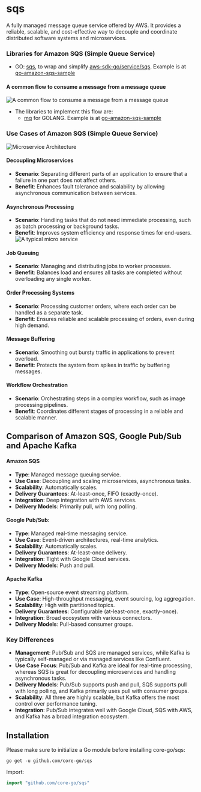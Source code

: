 # sqs
A fully managed message queue service offered by AWS. It provides a reliable, scalable, and cost-effective way to decouple and coordinate distributed software systems and microservices.

### Libraries for Amazon SQS (Simple Queue Service)
- GO: [sqs](https://github.com/core-go/sqs), to wrap and simplify [aws-sdk-go/service/sqs](https://github.com/aws/aws-sdk-go/tree/main/service/sqs). Example is at [go-amazon-sqs-sample](https://github.com/project-samples/go-amazon-sqs-sample)

#### A common flow to consume a message from a message queue
![A common flow to consume a message from a message queue](https://cdn-images-1.medium.com/max/800/1*Y4QUN6QnfmJgaKigcNHbQA.png)
- The libraries to implement this flow are:
  - [mq](https://github.com/core-go/mq) for GOLANG. Example is at [go-amazon-sqs-sample](https://github.com/project-samples/go-amazon-sqs-sample)

### Use Cases of Amazon SQS (Simple Queue Service)
![Microservice Architecture](https://cdn-images-1.medium.com/max/800/1*vKeePO_UC73i7tfymSmYNA.png)
#### Decoupling Microservices
- <b>Scenario</b>: Separating different parts of an application to ensure that a failure in one part does not affect others.
- <b>Benefit</b>: Enhances fault tolerance and scalability by allowing asynchronous communication between services.
#### Asynchronous Processing
- <b>Scenario</b>: Handling tasks that do not need immediate processing, such as batch processing or background tasks.
- <b>Benefit</b>: Improves system efficiency and response times for end-users.
  ![A typical micro service](https://cdn-images-1.medium.com/max/800/1*d9kyekAbQYBxH-C6w38XZQ.png)
#### Job Queuing
- <b>Scenario</b>: Managing and distributing jobs to worker processes.
- <b>Benefit</b>: Balances load and ensures all tasks are completed without overloading any single worker.
#### Order Processing Systems
- <b>Scenario</b>: Processing customer orders, where each order can be handled as a separate task.
- <b>Benefit</b>: Ensures reliable and scalable processing of orders, even during high demand.
#### Message Buffering
- <b>Scenario</b>: Smoothing out bursty traffic in applications to prevent overload.
- <b>Benefit</b>: Protects the system from spikes in traffic by buffering messages.
#### Workflow Orchestration
- <b>Scenario</b>: Orchestrating steps in a complex workflow, such as image processing pipelines.
- <b>Benefit</b>: Coordinates different stages of processing in a reliable and scalable manner.

## Comparison of Amazon SQS, Google Pub/Sub and Apache Kafka
#### Amazon SQS
- <b>Type</b>: Managed message queuing service.
- <b>Use Case</b>: Decoupling and scaling microservices, asynchronous tasks.
- <b>Scalability</b>: Automatically scales.
- <b>Delivery Guarantees</b>: At-least-once, FIFO (exactly-once).
- <b>Integration</b>: Deep integration with AWS services.
- <b>Delivery Models</b>: Primarily pull, with long polling.

#### Google Pub/Sub:
- <b>Type</b>: Managed real-time messaging service.
- <b>Use Case</b>: Event-driven architectures, real-time analytics.
- <b>Scalability</b>: Automatically scales.
- <b>Delivery Guarantees</b>: At-least-once delivery.
- <b>Integration</b>: Tight with Google Cloud services.
- <b>Delivery Models</b>: Push and pull.

#### Apache Kafka
- <b>Type</b>: Open-source event streaming platform.
- <b>Use Case</b>: High-throughput messaging, event sourcing, log aggregation.
- <b>Scalability</b>: High with partitioned topics.
- <b>Delivery Guarantees</b>: Configurable (at-least-once, exactly-once).
- <b>Integration</b>: Broad ecosystem with various connectors.
- <b>Delivery Models</b>: Pull-based consumer groups.

### Key Differences
- <b>Management</b>: Pub/Sub and SQS are managed services, while Kafka is typically self-managed or via managed services like Confluent.
- <b>Use Case Focus</b>: Pub/Sub and Kafka are ideal for real-time processing, whereas SQS is great for decoupling microservices and handling asynchronous tasks.
- <b>Delivery Models</b>: Pub/Sub supports push and pull, SQS supports pull with long polling, and Kafka primarily uses pull with consumer groups.
- <b>Scalability</b>: All three are highly scalable, but Kafka offers the most control over performance tuning.
- <b>Integration</b>: Pub/Sub integrates well with Google Cloud, SQS with AWS, and Kafka has a broad integration ecosystem.

## Installation

Please make sure to initialize a Go module before installing core-go/sqs:

```shell
go get -u github.com/core-go/sqs
```

Import:

```go
import "github.com/core-go/sqs"
```
